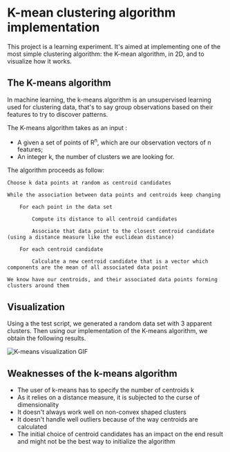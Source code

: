 # K-mean clustering algorithm implementation

This project is a learning experiment. It's aimed at implementing one of the most simple clustering algorithm: the K-mean algorithm, in 2D, and to visualize how it works.

## The K-means algorithm

In machine learning, the k-means algorithm is an unsupervised learning used for clustering data, that's to say group observations based on their features to try to discover patterns.

The K-means algorithm takes as an input :
* A given a set of points of R<sup>n</sup>, which are our observation vectors of n features;
* An integer k, the number of clusters we are looking for.

The algorithm proceeds as follow:

```
Choose k data points at random as centroid candidates

While the association between data points and centroids keep changing

	For each point in the data set
	
		Compute its distance to all centroid candidates
		
		Associate that data point to the closest centroid candidate (using a distance measure like the euclidean distance)
	
	For each centroid candidate
	
		Calculate a new centroid candidate that is a vector which components are the mean of all associated data point

We know have our centroids, and their associated data points forming clusters around them
```

## Visualization

Using a the test script, we generated a random data set with 3 apparent clusters. Then using our implementation of the K-means algorithm, we obtain the following results.

![K-means visualization GIF](https://github.com/L2cGauthier/KMeans/blob/master/Example/Results/resultSummary.gif?raw=true
)

## Weaknesses of the k-means algorithm

* The user of k-means has to specify the number of centroids k
* As it relies on a distance measure, it is subjected to the curse of dimensionality
* It doesn't always work well on non-convex shaped clusters
* It doesn't handle well outliers because of the way centroids are calculated
* The initial choice of centroid candidates has an impact on the end result and might not be the best way to initialize the algorithm


